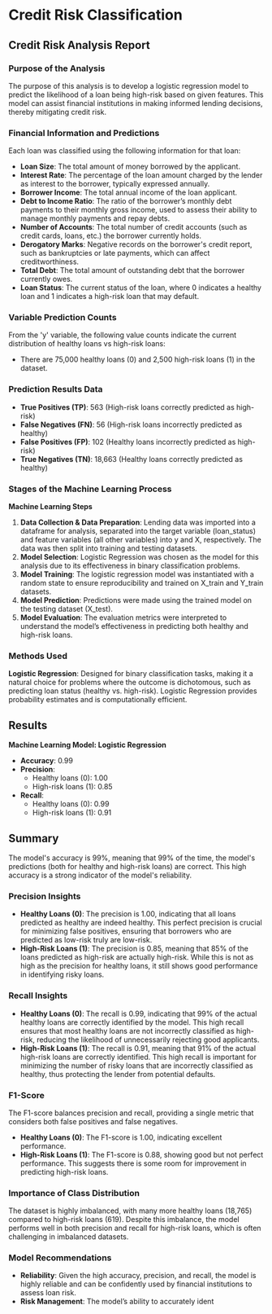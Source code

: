 # Credit Risk Classification

## Credit Risk Analysis Report

### Purpose of the Analysis
The purpose of this analysis is to develop a logistic regression model to predict the likelihood of a loan being high-risk based on given features. This model can assist financial institutions in making informed lending decisions, thereby mitigating credit risk.

### Financial Information and Predictions
Each loan was classified using the following information for that loan:

- **Loan Size**: The total amount of money borrowed by the applicant.
- **Interest Rate**: The percentage of the loan amount charged by the lender as interest to the borrower, typically expressed annually.
- **Borrower Income**: The total annual income of the loan applicant.
- **Debt to Income Ratio**: The ratio of the borrower’s monthly debt payments to their monthly gross income, used to assess their ability to manage monthly payments and repay debts.
- **Number of Accounts**: The total number of credit accounts (such as credit cards, loans, etc.) the borrower currently holds.
- **Derogatory Marks**: Negative records on the borrower's credit report, such as bankruptcies or late payments, which can affect creditworthiness.
- **Total Debt**: The total amount of outstanding debt that the borrower currently owes.
- **Loan Status**: The current status of the loan, where 0 indicates a healthy loan and 1 indicates a high-risk loan that may default.

### Variable Prediction Counts
From the 'y' variable, the following value counts indicate the current distribution of healthy loans vs high-risk loans:
- There are 75,000 healthy loans (0) and 2,500 high-risk loans (1) in the dataset.

### Prediction Results Data
- **True Positives (TP)**: 563 (High-risk loans correctly predicted as high-risk)
- **False Negatives (FN)**: 56 (High-risk loans incorrectly predicted as healthy)
- **False Positives (FP)**: 102 (Healthy loans incorrectly predicted as high-risk)
- **True Negatives (TN)**: 18,663 (Healthy loans correctly predicted as healthy)

### Stages of the Machine Learning Process
**Machine Learning Steps**
1. **Data Collection & Data Preparation**: Lending data was imported into a dataframe for analysis, separated into the target variable (loan_status) and feature variables (all other variables) into y and X, respectively. The data was then split into training and testing datasets.
2. **Model Selection**: Logistic Regression was chosen as the model for this analysis due to its effectiveness in binary classification problems.
3. **Model Training**: The logistic regression model was instantiated with a random state to ensure reproducibility and trained on X_train and Y_train datasets.
4. **Model Prediction**: Predictions were made using the trained model on the testing dataset (X_test).
5. **Model Evaluation**: The evaluation metrics were interpreted to understand the model’s effectiveness in predicting both healthy and high-risk loans.

### Methods Used
**Logistic Regression**: Designed for binary classification tasks, making it a natural choice for problems where the outcome is dichotomous, such as predicting loan status (healthy vs. high-risk). Logistic Regression provides probability estimates and is computationally efficient.

## Results

**Machine Learning Model: Logistic Regression**

- **Accuracy**: 0.99
- **Precision**:
  - Healthy loans (0): 1.00
  - High-risk loans (1): 0.85
- **Recall**:
  - Healthy loans (0): 0.99
  - High-risk loans (1): 0.91

## Summary

The model's accuracy is 99%, meaning that 99% of the time, the model's predictions (both for healthy and high-risk loans) are correct. This high accuracy is a strong indicator of the model's reliability.

### Precision Insights
- **Healthy Loans (0)**: The precision is 1.00, indicating that all loans predicted as healthy are indeed healthy. This perfect precision is crucial for minimizing false positives, ensuring that borrowers who are predicted as low-risk truly are low-risk.
- **High-Risk Loans (1)**: The precision is 0.85, meaning that 85% of the loans predicted as high-risk are actually high-risk. While this is not as high as the precision for healthy loans, it still shows good performance in identifying risky loans.

### Recall Insights
- **Healthy Loans (0)**: The recall is 0.99, indicating that 99% of the actual healthy loans are correctly identified by the model. This high recall ensures that most healthy loans are not incorrectly classified as high-risk, reducing the likelihood of unnecessarily rejecting good applicants.
- **High-Risk Loans (1)**: The recall is 0.91, meaning that 91% of the actual high-risk loans are correctly identified. This high recall is important for minimizing the number of risky loans that are incorrectly classified as healthy, thus protecting the lender from potential defaults.

### F1-Score
The F1-score balances precision and recall, providing a single metric that considers both false positives and false negatives.
- **Healthy Loans (0)**: The F1-score is 1.00, indicating excellent performance.
- **High-Risk Loans (1)**: The F1-score is 0.88, showing good but not perfect performance. This suggests there is some room for improvement in predicting high-risk loans.

### Importance of Class Distribution
The dataset is highly imbalanced, with many more healthy loans (18,765) compared to high-risk loans (619). Despite this imbalance, the model performs well in both precision and recall for high-risk loans, which is often challenging in imbalanced datasets.

### Model Recommendations
- **Reliability**: Given the high accuracy, precision, and recall, the model is highly reliable and can be confidently used by financial institutions to assess loan risk.
- **Risk Management**: The model’s ability to accurately ident
